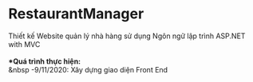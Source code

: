 # RestaurantManager
Thiết kế Website quản lý nhà hàng sử dụng Ngôn ngữ lập trình ASP.NET with MVC
<br><br>
<b>*Quá trình thực hiện:</b>
<br>
&nbsp -9/11/2020: Xây dựng giao diện Front End
